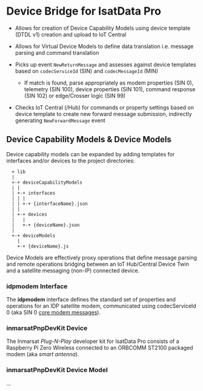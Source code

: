 # Device Bridge for IsatData Pro

* Allows for creation of Device Capability Models using device template 
(DTDL v1) creation and upload to IoT Central

* Allows for Virtual Device Models to define data translation i.e. message 
parsing and command translation

* Picks up event `NewReturnMessage` and assesses against device templates based 
on `codecServiceId` (SIN) and `codecMessageId` (MIN)
  * If match is found, parse appropriately as modem properties (SIN 0), 
  telemetry (SIN 100), device properties (SIN 101), command response (SIN 102) 
  or edge/Crosser logic (SIN 99)

* Checks IoT Central (/Hub) for commands or property settings based on device 
template to create new forward message submission, indirectly generating 
`NewForwardMessage` event

## Device Capability Models & Device Models

Device capability models can be expanded by adding templates for interfaces 
and/or devices to the project directories:
```
  + lib
  |
  +-+ deviceCapabilityModels
  | |
  | +-+ interfaces
  | | |
  | | +-+ {interfaceName}.json
  | |
  | +-+ devices
  |   |
  |   +-+ {deviceName}.json
  |
  +-+ deviceModels
    |
    +-+ {deviceName}.js
```

Device Models are effectively proxy operations that define message parsing and 
remote operations bridging between an IoT Hub/Central Device Twin and a 
satellite messaging (non-IP) connected device.

### idpmodem Interface

The **idpmodem** interface defines the standard set of properties and 
operations for an IDP satellite modem, communicated using codecServiceId 0 
(aka SIN 0 [core modem messages]()).

### inmarsatPnpDevKit Device

The Inmarsat *Plug-N-Play* developer kit for IsatData Pro consists of a 
Raspberry Pi Zero Wireless connected to an ORBCOMM ST2100 packaged modem (aka 
*smart antenna*).

### inmarsatPnpDevKit Device Model

...